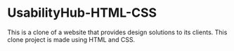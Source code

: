 # UsabilityHub-HTML-CSS
This is a clone of a website that provides design solutions to its clients. This clone project is made using HTML and CSS.

